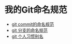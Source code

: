# 我的Git命名规范
- [git commit的命名规范](./files/commit_conventions.md)
- [git 分支的命名规范](./files/branch_conventions.md)
- [git 个人习惯别名](./files/alias_conventions.md)